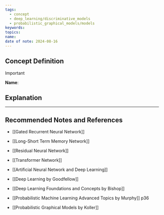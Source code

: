 ```yaml
---
tags:
  - concept
  - deep_learning/discriminative_models
  - probabilistic_graphical_models/models
keywords: 
topics: 
name: 
date of note: 2024-08-16
---
```


## Concept Definition

>[!important]
>**Name**: 



## Explanation





-----------
##  Recommended Notes and References


- [[Gated Recurrent Neural Network]]
- [[Long-Short Term Memory Network]]
- [[Residual Neural Network]]

- [[Transformer Network]]

- [[Artificial Neural Network and Deep Learning]]


- [[Deep Learning by Goodfellow]]
- [[Deep Learning Foundations and Concepts by Bishop]]
- [[Probabilistic Machine Learning Advanced Topics by Murphy]] p36
- [[Probabilistic Graphical Models by Koller]]